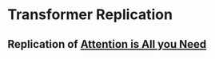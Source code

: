 # Transformer Replication

## Replication of [Attention is All you Need](https://proceedings.neurips.cc/paper/2017/file/3f5ee243547dee91fbd053c1c4a845aa-Paper.pdf)